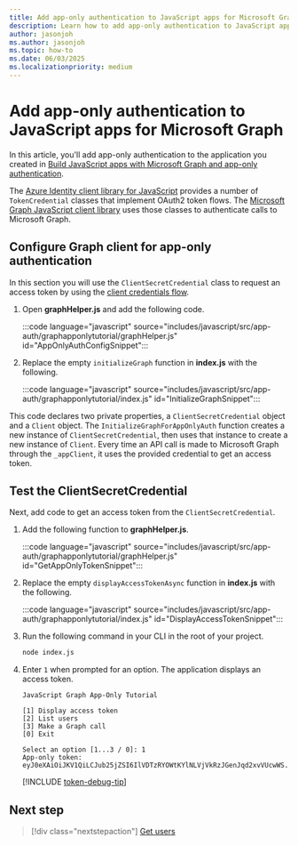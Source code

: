 ```yaml
---
title: Add app-only authentication to JavaScript apps for Microsoft Graph
description: Learn how to add app-only authentication to JavaScript apps to call Microsoft Graph
author: jasonjoh
ms.author: jasonjoh
ms.topic: how-to
ms.date: 06/03/2025
ms.localizationpriority: medium
---
```


# Add app-only authentication to JavaScript apps for Microsoft Graph

In this article, you'll add app-only authentication to the application you created in [Build JavaScript apps with Microsoft Graph and app-only authentication](javascript-app-only.md).

The [Azure Identity client library for JavaScript](https://www.npmjs.com/package/@azure/identity) provides a number of `TokenCredential` classes that implement OAuth2 token flows. The [Microsoft Graph JavaScript client library](https://www.npmjs.com/package/@microsoft/microsoft-graph-client) uses those classes to authenticate calls to Microsoft Graph.

## Configure Graph client for app-only authentication

In this section you will use the `ClientSecretCredential` class to request an access token by using the [client credentials flow](/azure/active-directory/develop/v2-oauth2-client-creds-grant-flow).

1. Open **graphHelper.js** and add the following code.

    :::code language="javascript" source="includes/javascript/src/app-auth/graphapponlytutorial/graphHelper.js" id="AppOnlyAuthConfigSnippet":::

1. Replace the empty `initializeGraph` function in **index.js** with the following.

    :::code language="javascript" source="includes/javascript/src/app-auth/graphapponlytutorial/index.js" id="InitializeGraphSnippet":::

This code declares two private properties, a `ClientSecretCredential` object and a `Client` object. The `InitializeGraphForAppOnlyAuth` function creates a new instance of `ClientSecretCredential`, then uses that instance to create a new instance of `Client`. Every time an API call is made to Microsoft Graph through the `_appClient`, it uses the provided credential to get an access token.

## Test the ClientSecretCredential

Next, add code to get an access token from the `ClientSecretCredential`.

1. Add the following function to **graphHelper.js**.

    :::code language="javascript" source="includes/javascript/src/app-auth/graphapponlytutorial/graphHelper.js" id="GetAppOnlyTokenSnippet":::

1. Replace the empty `displayAccessTokenAsync` function in **index.js** with the following.

    :::code language="javascript" source="includes/javascript/src/app-auth/graphapponlytutorial/index.js" id="DisplayAccessTokenSnippet":::

1. Run the following command in your CLI in the root of your project.

    ```bash
    node index.js
    ```

1. Enter `1` when prompted for an option. The application displays an access token.

    ```Shell
    JavaScript Graph App-Only Tutorial

    [1] Display access token
    [2] List users
    [3] Make a Graph call
    [0] Exit

    Select an option [1...3 / 0]: 1
    App-only token: eyJ0eXAiOiJKV1QiLCJub25jZSI6IlVDTzRYOWtKYlNLVjVkRzJGenJqd2xvVUcwWS...
    ```

    [!INCLUDE [token-debug-tip](includes/shared/app-token-debug-tip.md)]

## Next step

> [!div class="nextstepaction"]
> [Get users](javascript-app-only-get-users.md)

